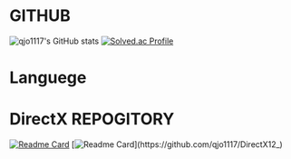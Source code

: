 # GITHUB
![qjo1117's GitHub stats](https://github-readme-stats.vercel.app/api?username=qjo1117&show_icons=true&theme=radical)
[![Solved.ac Profile](http://mazassumnida.wtf/api/generate_badge?boj=qjo1117)](https://solved.ac/qjo1117) 

# Languege

# DirectX REPOGITORY
[![Readme Card](https://github-readme-stats.vercel.app/api/pin/?username=qjo1117&repo=DX)](https://github.com/qjo1117/DX)
[![Readme Card](https://github-readme-stats.vercel.app/api/pin/?username=qjo1117&repo=DirectX12_)](https://github.com/qjo1117/DirectX12_)
